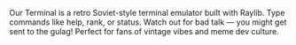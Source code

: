 Our Terminal is a retro Soviet-style terminal emulator built with Raylib.
Type commands like help, rank, or status. Watch out for bad talk — you might get sent to the gulag!
Perfect for fans of vintage vibes and meme dev culture.
